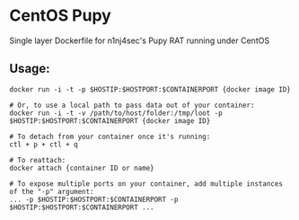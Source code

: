# CentOS Pupy

Single layer Dockerfile for n1nj4sec's Pupy RAT running under CentOS

## Usage:  
```
docker run -i -t -p $HOSTIP:$HOSTPORT:$CONTAINERPORT {docker image ID}

# Or, to use a local path to pass data out of your container:
docker run -i -t -v /path/to/host/folder:/tmp/loot -p $HOSTIP:$HOSTPORT:$CONTAINERPORT {docker image ID}

# To detach from your container once it's running:
ctl + p + ctl + q

# To reattach:
docker attach {container ID or name}

# To expose multiple ports on your container, add multiple instances of the "-p" argument:
... -p $HOSTIP:$HOSTPORT:$CONTAINERPORT -p $HOSTIP:$HOSTPORT:$CONTAINERPORT ...

```
